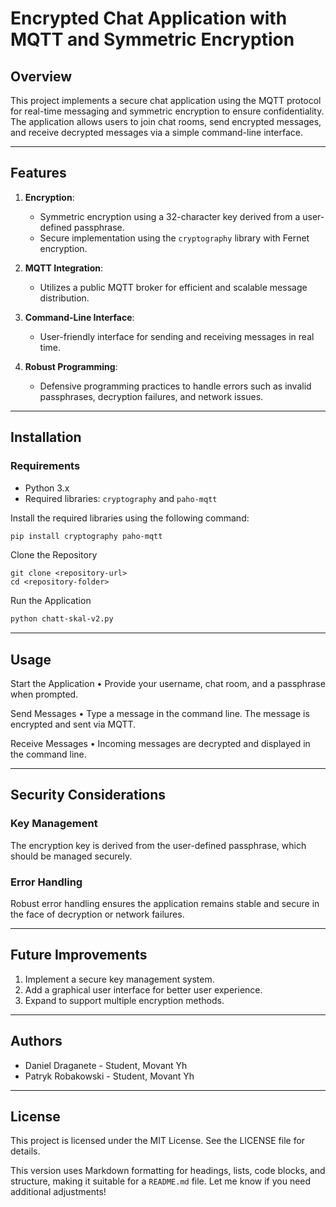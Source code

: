 # Encrypted Chat Application with MQTT and Symmetric Encryption

## Overview

This project implements a secure chat application using the MQTT protocol for real-time messaging and symmetric encryption to ensure confidentiality. The application allows users to join chat rooms, send encrypted messages, and receive decrypted messages via a simple command-line interface.


---


## Features

1. **Encryption**:
   - Symmetric encryption using a 32-character key derived from a user-defined passphrase.
   - Secure implementation using the `cryptography` library with Fernet encryption.

2. **MQTT Integration**:
   - Utilizes a public MQTT broker for efficient and scalable message distribution.

3. **Command-Line Interface**:
   - User-friendly interface for sending and receiving messages in real time.

4. **Robust Programming**:
   - Defensive programming practices to handle errors such as invalid passphrases, decryption failures, and network issues.


---


## Installation

### Requirements

- Python 3.x
- Required libraries: `cryptography` and `paho-mqtt`

Install the required libraries using the following command:

```bash
pip install cryptography paho-mqtt
```

Clone the Repository
```git
git clone <repository-url>
cd <repository-folder>
```
Run the Application
```bash
python chatt-skal-v2.py
```


---


## Usage

Start the Application
	•	Provide your username, chat room, and a passphrase when prompted.

Send Messages
	•	Type a message in the command line. The message is encrypted and sent via MQTT.

Receive Messages
	•	Incoming messages are decrypted and displayed in the command line.


---


## Security Considerations
   
   ### Key Management
   
   The encryption key is derived from the user-defined passphrase, which should be managed securely.
   
   ### Error Handling
   
   Robust error handling ensures the application remains stable and secure in the face of decryption or network failures.


---


## Future Improvements
1.	Implement a secure key management system.
2.	Add a graphical user interface for better user experience.
3.	Expand to support multiple encryption methods.


---

## Authors

- Daniel Draganete - Student, Movant Yh
- Patryk Robakowski - Student, Movant Yh
 
 
 ---
 

## License

This project is licensed under the MIT License. See the LICENSE file for details.

This version uses Markdown formatting for headings, lists, code blocks, and structure, making it suitable for a `README.md` file. Let me know if you need additional adjustments!
